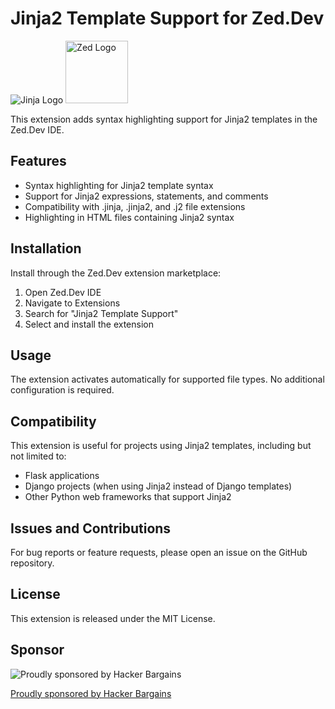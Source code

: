 # Jinja2 Template Support for Zed.Dev

<img alt="Jinja Logo" src="https://jinja.palletsprojects.com/en/3.1.x/_images/jinja-logo.png"></img>
<img alt="Zed Logo" width="100" src="https://zed.dev/_next/image?url=%2F_next%2Fstatic%2Fmedia%2Fpreview-app-logo.94468b6e.png&w=256&q=75"></img>

This extension adds syntax highlighting support for Jinja2 templates in the Zed.Dev IDE.

## Features

- Syntax highlighting for Jinja2 template syntax
- Support for Jinja2 expressions, statements, and comments
- Compatibility with .jinja, .jinja2, and .j2 file extensions
- Highlighting in HTML files containing Jinja2 syntax

## Installation

Install through the Zed.Dev extension marketplace:

1. Open Zed.Dev IDE
2. Navigate to Extensions
3. Search for "Jinja2 Template Support"
4. Select and install the extension

## Usage

The extension activates automatically for supported file types. No additional configuration is required.

## Compatibility

This extension is useful for projects using Jinja2 templates, including but not limited to:

- Flask applications
- Django projects (when using Jinja2 instead of Django templates)
- Other Python web frameworks that support Jinja2

## Issues and Contributions

For bug reports or feature requests, please open an issue on the GitHub repository.

## License

This extension is released under the MIT License.

## Sponsor

<img alt="Proudly sponsored by Hacker Bargains" src="https://hacker.bargains/sponsor.png"></img>

[Proudly sponsored by Hacker Bargains](https://hacker.bargains/)
